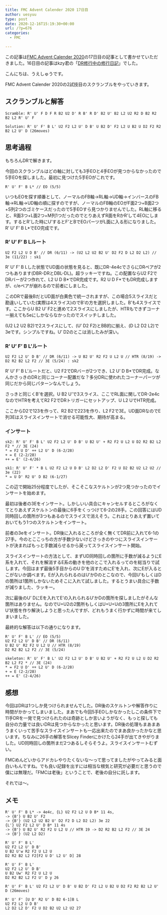 ```yaml
---
title: FMC Advent Calender 2020 17日目
author: uesyuu
type: post
date: 2020-12-16T15:19:30+00:00
url: /?p=676
categories:
  - FMC

---
```

この記事は[FMC Advent Calender 2020][1]の17日目の記事として書かせていただきました。16日目の記事はkzy君の「[DR修行中の修行日記][2]」でした。

こんにちは、うえしゅうです。

FMC Advent Calender 2020の2試技目のスクランブルをやっていきます。

## スクランブルと解答

<pre class="wp-block-code"><code>Scramble: R' U' F D F R B2 U2 D' R B' R D' B2 U' B2 L2 U2 R2 D B2 R2 B2 L2 R' U' F</code></pre>

<pre class="wp-block-code"><code>Solution: R' U' F' B L' U2 F2 L2 U' D B' U B2 D' F2 L2 U B2 U D2 F2 R2 B2 L2 U' D (26moves)</code></pre>

## 思考過程

もちろんDRで解きます。

今回のスクランブルはどの軸に対しても3手EOと4手EOが見つからなかったので5手EOを探しました。最初に見つけた5手EOがこれです。

<pre class="wp-block-code"><code>R' U' F' B L* // EO (5/5)</code></pre>

いつもEOを探す順番として、ノーマルのFB軸→RL軸→UD軸→インバースのFB軸→RL軸→UD軸の順に探すのですが、ノーマルのFB軸のEOがF面2つ+B面2つ+S列2つのゴミケースだったので5手EOすら見つかりませんでした。RL軸に移ると、R面3つ+L面2つ+M列1つだったのでとりあえずR面をRかR&#8217;して4EOにします。するとR&#8217;した時にU&#8217;するとF&#8217;とBでEOパーツがL面に入る形になりました。R&#8217; U&#8217; F&#8217; B L*でEO完成です。

### R&#8217; U&#8217; F&#8217; B Lルート

<pre class="wp-block-code"><code>U2 F2 L2 U D B' // DR (6/11) -> (U2 L2 U2 B2 U' D2 F2 D L2 D2 L2) // 3e (11/22) : sk1</code></pre>

R&#8217; U&#8217; F&#8217; B Lした状態でUD面の状態を見ると、既にDR-4e4cでさらにDRペアが2つもあります(DBR-DRとDBL-DL)。超ラッキーですね。この配置ならU2 F2でDRバーが2つ作れて、L2 U D B\*でDR完成です。R2 U D F\*でもDR完成しますが、c/eペアが崩れるので前者にしました。

このDRで最後BだとUD面が白黄色で統一されますが、この場合5スライスだと勘違いしていた(実際は4スライス)のでB&#8217;の方を選択しました。B&#8217;も4スライスです。ここからU B2 U&#8217; F2と進めて2スライスにしましたが、HTRもできずコーナー揃えても5eにしかならなかったのでスイッチしました。

(U2 L2 U2 B2)で2スライスにして、(U&#8217; D2 F2)とBB的に揃え、(D L2 D2 L2)で3eです。シンプルですね。U&#8217; D2のとこは消したみが深い。

### R&#8217; U&#8217; F&#8217; B L&#8217;ルート

<pre class="wp-block-code"><code>U2 F2 L2 U' D B' // DR (6/11) -> U B2 U' R2 F2 U L2 U // HTR (8/19) -> D2 R2 B2 L2 F2 // 3E (5/24) : sk2</code></pre>

R&#8217; U&#8217; F&#8217; B L&#8217;ルートだと、U2 F2でDRバーが2つでき、L2 U&#8217; D B*でDR完成。なんかさっきのDRと同じコーナー配置だな？多分DRに使われたコーナーパーツが同じだから同じパターンなんでしょう。

さっきと同じくB&#8217;を選択。U B2 U&#8217;で3スライス、ここでRL面に関してDR-2e4cなのでHTRを考えてR2 F2でDRトリガーにセットアップ、U L2 UでHTR完成。

ここからD2で123を作って、R2 B2で223を作り、L2 F2で3E。UD面DRなのでE列3Eはスライスインサートで消せる可能性大、期待が高まる。

### インサート

<pre class="wp-block-code"><code>sk2: R' U' F' B L' U2 F2 L2 U' D B' U B2 U' + R2 F2 U L2 U D2 R2 B2 L2 F2 * // 3E (24)
* = F2 U D' ++ L2 U' D (6-2/28)
+ = E (2-2/28)
++ = E' (2-4/26)
 
sk1: R' U' F' * B L U2 F2 L2 U D B' L2 D2 L2 D' F2 U D2 B2 U2 L2 U2 // 3e (22)
* = U D' R2 U' D B2 (6-1/27)</code></pre>

この辺で開始25分程度でしたが、そこそこなスケルトンが2つ見つかったのでインサートを始めます。

最初は後者の3Eをインサート。しかしいい具合にキャンセルするところがなくてとりあえずスケルトンの最後に6手をくっつけて6-2の28手。この回答にはUD同時回しの箇所が3つもあるのでスライスで消えそう。これはとりあえず置いておいてもう1つのスケルトンをインサート。

前者の3eをインサート。DR後に入れるところが全く無くてDR前に入れて6-1の27手。今のとここっちの方が手数少ないけどさっきのやつにスライスインサートが決まればもっと手数減らせるから戻ってスライスインサート開始。

スライスインサートの方法として、まずUD同時回しの箇所に手数が減るようにE系を入れて、それを解消するE系の動きを他のとこで入れるってのを総当りで試します。今回はまず最後5手目からのU D&#8217;を消すためにE&#8217;を入れ、次にEが入るとこがないか調べます。Eが入れられるのはU&#8217;かDのとこなので、今回U&#8217;もしくはDの箇所は1箇所しかないためそこに入れて試しました。するとうまい具合に手数が減りました、ラッキー。

次に最後のU&#8217; DにEを入れてE&#8217;の入れられるU&#8217;かDの箇所を探しましたがそんな箇所はありません。なのでU+U2の2箇所もしくはU+U+Uの3箇所にEを入れてU&#8217;状態を作り解決しようと思ったんですが、どれもうまく行かずに時間が来てしまいました。

最終的な解答は以下の通りになります。

<pre class="wp-block-code"><code>R' U' F' B L' // EO (5/5)
U2 F2 L2 U' D B' // DR (6/11)
U B2 U' R2 F2 U L2 U // HTR (8/19)
D2 R2 B2 L2 F2 // 3E (5/24)
 
skeleton: R' U' F' B L' U2 F2 L2 U' D B' U B2 U' + R2 F2 U L2 U D2 R2 B2 L2 F2 * // 3E (24)
* = F2 U D' ++ L2 U' D (6-2/28)
+ = E (2-2/28)
++ = E' (2-4/26)</code></pre>

## 感想

今回はDRは1つしか見つけられませんでした。DR後のスケルトンや解答作りに時間がかかってしまいました。まあでも今回5手EOしかなかったしこの条件下で11手DRを一発で見つけられたのは奇跡としか言いようがなく、もっと探しても自分の力量では良いDRは見つからなかったと思います。DR後の処理もまあまあうまくいって苦手なスライスインサートも一応出来たのでまあ良かったかなと思います。ちなみに26手の解答をSlicey Finderにかけたら24手が出てきやがりました。UD同時回しの箇所まだ2つあるしそらそうよ。スライスインサートむずい。

FMCめんどいからアドカレやりたくないな〜って思ってましたがやってみると面白いもんですね。でも良い記録を出すには相当な根気と研究が必要だと思うので僕には無理だ。「FMCは老後」ということで、老後の自分に託します。

それでは〜。

## メモ

<pre class="wp-block-code"><code>R' U' F' B L* -> 4e4c, {L} U2 F2 L2 U D B* 11 4s, 
-> {B'} U B2 U' F2
-> {B'} (U2 L2 U2 B2 U' D2 F2 D L2 D2 L2) 3e 22
{L'} U2 F2 L2 U' D B* 11 4s
-> {B'} U B2 U' R2 F2 U L2 U // HTR 19 -> D2 R2 B2 L2 F2 // 3E 24
-> {B'} (U2 L2 D2)
 
R' U' F' B L'
U2 F2 L2 U' D B'
U B2 U'w R2 F2 U L2 U
D2 R2 B2 L2 F2&#91;F2 U D' L2 U' D] 28
 
R' U' F' B L'
U2 F2 L2 U' D B'
U B2 Uw' R2 F2 U L2 U
D2 R2 B2 L2 F2 U' D y 26
 
R' U' F' B L' U2 F2 L2 U' D B' U B2 D' F2 L2 U B2 U D2 F2 R2 B2 L2 U' D (26moves)
 
R' U' F' &#91;U D' R2 U' D B2 6-1]B L
U2 F2 L2 U D B'
L2 D2 L2 D' F2 U D2 B2 U2 L2 U2 27</code></pre>

 [1]: https://adventar.org/calendars/5168
 [2]: https://kzykzy33550336.blogspot.com/2020/12/dr.html?m=1